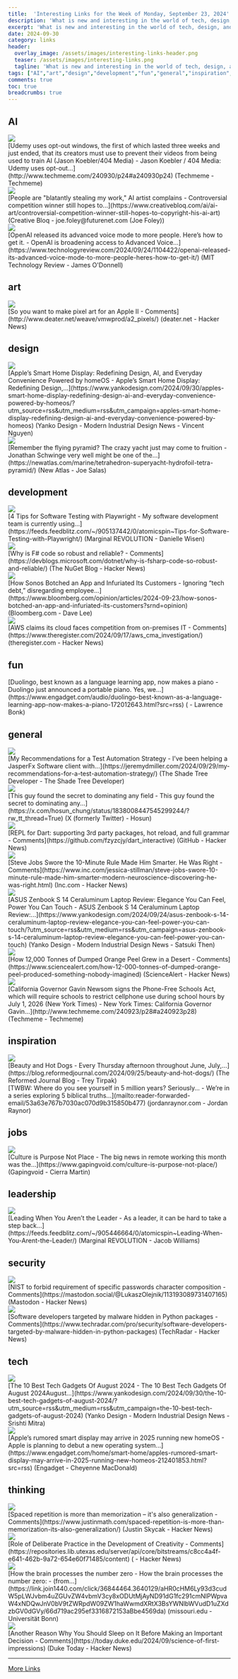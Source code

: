```yaml
---
title:  'Interesting Links for the Week of Monday, September 23, 2024'
description: 'What is new and interesting in the world of tech, design, and leadership?'
excerpt: 'What is new and interesting in the world of tech, design, and leadership?'
date: 2024-09-30
category: links
header:
  overlay_image: /assets/images/interesting-links-header.png
  teaser: /assets/images/interesting-links.png
  tagline: 'What is new and interesting in the world of tech, design, and leadership?'
tags: ["AI","art","design","development","fun","general","inspiration","jobs","leadership","security","tech","thinking",]
comments: true
toc: true
breadcrumbs: true
---
```


## AI
<div class="link-content"><img src='http://www.techmeme.com/240930/i24.jpg' class="link-image"/>
<div class="link-text" markdown="1">
  [Udemy uses opt-out windows, the first of which lasted three weeks and just ended, that its creators must use to prevent their videos from being used to train AI (Jason Koebler/404 Media) -   Jason Koebler / 404 Media: Udemy uses opt-out...](http://www.techmeme.com/240930/p24#a240930p24) (Techmeme - Techmeme)
</div>
</div>
<div class="link-content"><img src='https://cdn.mos.cms.futurecdn.net/z68jgeV7JFKXGiu8B5jAuZ.jpg' class="link-image"/>
<div class="link-text" markdown="1">
  [People are "blatantly stealing my work," AI artist complains - Controversial competition winner still hopes to...](https://www.creativebloq.com/ai/ai-art/controversial-competition-winner-still-hopes-to-copyright-his-ai-art) (Creative Bloq - joe.foley@futurenet.com (Joe Foley))
</div>
</div>
<div class="link-content"><img src='https://wp.technologyreview.com/wp-content/uploads/2020/01/20130408-ftweekendmag-mit-0030-final-w0-1.jpg?w=32?crop=0px,33px,1272px,716px&w=32px' class="link-image"/>
<div class="link-text" markdown="1">
  [OpenAI released its advanced voice mode to more people. Here’s how to get it. - OpenAI is broadening access to Advanced Voice...](https://www.technologyreview.com/2024/09/24/1104422/openai-released-its-advanced-voice-mode-to-more-people-heres-how-to-get-it/) (MIT Technology Review - James O'Donnell)
</div>
</div>

## art
<div class="link-content"><img src='https://news.ycombinator.com/favicon.ico' class="link-image"/>
<div class="link-text" markdown="1">
  [So you want to make pixel art for an Apple II - Comments](http://www.deater.net/weave/vmwprod/a2_pixels/) (deater.net - Hacker News)
</div>
</div>

## design
<div class="link-content"><img src='https://www.yankodesign.com/images/design_news/2024/09/apples-smart-home-display-redefining-design-ai-and-everyday-convenience-powered-by-homeos/apple-homeaccessory-concept.jpg' class="link-image"/>
<div class="link-text" markdown="1">
  [Apple’s Smart Home Display: Redefining Design, AI, and Everyday Convenience Powered by homeOS - Apple’s Smart Home Display: Redefining Design,...](https://www.yankodesign.com/2024/09/30/apples-smart-home-display-redefining-design-ai-and-everyday-convenience-powered-by-homeos/?utm_source=rss&utm_medium=rss&utm_campaign=apples-smart-home-display-redefining-design-ai-and-everyday-convenience-powered-by-homeos) (Yanko Design - Modern Industrial Design News - Vincent Nguyen)
</div>
</div>
<div class="link-content"><img src='https://newatlas.com/apple-touch-icon.png' class="link-image"/>
<div class="link-text" markdown="1">
  [Remember the flying pyramid? The crazy yacht just may come to fruition - Jonathan Schwinge very well might be one of the...](https://newatlas.com/marine/tetrahedron-superyacht-hydrofoil-tetra-pyramid/) (New Atlas - Joe Salas)
</div>
</div>

## development
<div class="link-content"><img src='https://spin.atomicobject.com/wp-content/uploads/playwright-logo.jpg' class="link-image"/>
<div class="link-text" markdown="1">
  [4 Tips for Software Testing with Playwright - My software development team is currently using...](https://feeds.feedblitz.com/~/905137442/0/atomicspin~Tips-for-Software-Testing-with-Playwright/) (Marginal REVOLUTION - Danielle Wisen)
</div>
</div>
<div class="link-content"><img src='https://news.ycombinator.com/favicon.ico' class="link-image"/>
<div class="link-text" markdown="1">
  [Why is F# code so robust and reliable? - Comments](https://devblogs.microsoft.com/dotnet/why-is-fsharp-code-so-robust-and-reliable/) (The NuGet Blog - Hacker News)
</div>
</div>
<div class="link-content"><img src='https://assets.bwbx.io/images/users/iqjWHBFdfxIU/i_pxaYduOU_Y/v1/1200x800.jpg' class="link-image"/>
<div class="link-text" markdown="1">
  [How Sonos Botched an App and Infuriated Its Customers - Ignoring “tech debt,” disregarding employee...](https://www.bloomberg.com/opinion/articles/2024-09-23/how-sonos-botched-an-app-and-infuriated-its-customers?srnd=opinion) (Bloomberg.com - Dave Lee)
</div>
</div>
<div class="link-content"><img src='https://news.ycombinator.com/favicon.ico' class="link-image"/>
<div class="link-text" markdown="1">
  [AWS claims its cloud faces competition from on-premises IT - Comments](https://www.theregister.com/2024/09/17/aws_cma_investigation/) (theregister.com - Hacker News)
</div>
</div>

## fun
<div class="link-content"><div class="link-text" markdown="1">
  [Duolingo, best known as a language learning app, now makes a piano - Duolingo just announced a portable piano. Yes, we...](https://www.engadget.com/audio/duolingo-best-known-as-a-language-learning-app-now-makes-a-piano-172012643.html?src=rss) ( - Lawrence Bonk)
</div>
</div>

## general
<div class="link-content"><img src='https://jeremydmiller.com/wp-content/uploads/2023/07/jasperfx-logo-final-orange-bg.jpg' class="link-image"/>
<div class="link-text" markdown="1">
  [My Recommendations for a Test Automation Strategy - I’ve been helping a JasperFx Software client with...](https://jeremydmiller.com/2024/09/29/my-recommendations-for-a-test-automation-strategy/) (The Shade Tree Developer - The Shade Tree Developer)
</div>
</div>
<div class="link-content"><img src='https://pbs.twimg.com/profile_images/1772371944358158336/DEd-Ty6U.jpg' class="link-image"/>
<div class="link-text" markdown="1">
  [This guy found the secret to dominating any field - This guy found the secret to dominating any...](https://x.com/hosun_chung/status/1838008447545299244/?rw_tt_thread=True) (X (formerly Twitter) - Hosun)
</div>
</div>
<div class="link-content"><img src='https://news.ycombinator.com/favicon.ico' class="link-image"/>
<div class="link-text" markdown="1">
  [REPL for Dart: supporting 3rd party packages, hot reload, and full grammar - Comments](https://github.com/fzyzcjy/dart_interactive) (GitHub - Hacker News)
</div>
</div>
<div class="link-content"><img src='https://news.ycombinator.com/favicon.ico' class="link-image"/>
<div class="link-text" markdown="1">
  [Steve Jobs Swore the 10-Minute Rule Made Him Smarter. He Was Right - Comments](https://www.inc.com/jessica-stillman/steve-jobs-swore-10-minute-rule-made-him-smarter-modern-neuroscience-discovering-he-was-right.html) (Inc.com - Hacker News)
</div>
</div>
<div class="link-content"><img src='https://www.yankodesign.com/images/design_news/2015/06/home/oppermann_fullwidth.jpg' class="link-image"/>
<div class="link-text" markdown="1">
  [ASUS Zenbook S 14 Ceraluminum Laptop Review: Elegance You Can Feel, Power You Can Touch - ASUS Zenbook S 14 Ceraluminum Laptop Review:...](https://www.yankodesign.com/2024/09/24/asus-zenbook-s-14-ceraluminum-laptop-review-elegance-you-can-feel-power-you-can-touch/?utm_source=rss&utm_medium=rss&utm_campaign=asus-zenbook-s-14-ceraluminum-laptop-review-elegance-you-can-feel-power-you-can-touch) (Yanko Design - Modern Industrial Design News - Satsuki Then)
</div>
</div>
<div class="link-content"><img src='https://news.ycombinator.com/favicon.ico' class="link-image"/>
<div class="link-text" markdown="1">
  [How 12,000 Tonnes of Dumped Orange Peel Grew in a Desert - Comments](https://www.sciencealert.com/how-12-000-tonnes-of-dumped-orange-peel-produced-something-nobody-imagined) (ScienceAlert - Hacker News)
</div>
</div>
<div class="link-content"><img src='http://www.techmeme.com/240923/i28.jpg' class="link-image"/>
<div class="link-text" markdown="1">
  [California Governor Gavin Newsom signs the Phone-Free Schools Act, which will require schools to restrict cellphone use during school hours by July 1, 2026 (New York Times) -   New York Times: California Governor Gavin...](http://www.techmeme.com/240923/p28#a240923p28) (Techmeme - Techmeme)
</div>
</div>

## inspiration
<div class="link-content"><img src='https://s3.amazonaws.com/assets.reformedjournal.com/wp-content/uploads/sites/2/2024/09/24215346/hotdogs.jpg' class="link-image"/>
<div class="link-text" markdown="1">
  [Beauty and Hot Dogs - Every Thursday afternoon throughout June, July,...](https://blog.reformedjournal.com/2024/09/25/beauty-and-hot-dogs/) (The Reformed Journal Blog - Trey Tirpak)
</div>
</div>
<div class="link-content"><div class="link-text" markdown="1">
  [TWBW: Where do you see yourself in 5 million years? Seriously… - We’re in a series exploring 5 biblical truths...](mailto:reader-forwarded-email/53a63e767b7030ac070d9b315850b477) (jordanraynor.com - Jordan Raynor)
</div>
</div>

## jobs
<div class="link-content"><img src='https://www.gapingvoid.com/content/uploads/2024/09/culture-is-mindset-not-a-memo-social.jpg' class="link-image"/>
<div class="link-text" markdown="1">
  [Culture is Purpose Not Place - The big news in remote working this month was the...](https://www.gapingvoid.com/culture-is-purpose-not-place/) (Gapingvoid - Cierra Martin)
</div>
</div>

## leadership
<div class="link-content"><img src='https://spin.atomicobject.com/wp-content/uploads/JDP-AO2023-605-scaled.jpg' class="link-image"/>
<div class="link-text" markdown="1">
  [Leading When You Aren’t the Leader - As a leader, it can be hard to take a step back...](https://feeds.feedblitz.com/~/905446664/0/atomicspin~Leading-When-You-Arent-the-Leader/) (Marginal REVOLUTION - Jacob Williams)
</div>
</div>

## security
<div class="link-content"><img src='https://news.ycombinator.com/favicon.ico' class="link-image"/>
<div class="link-text" markdown="1">
  [NIST to forbid requirement of specific passwords character composition - Comments](https://mastodon.social/@LukaszOlejnik/113193089731407165) (Mastodon - Hacker News)
</div>
</div>
<div class="link-content"><img src='https://news.ycombinator.com/favicon.ico' class="link-image"/>
<div class="link-text" markdown="1">
  [Software developers targeted by malware hidden in Python packages - Comments](https://www.techradar.com/pro/security/software-developers-targeted-by-malware-hidden-in-python-packages) (TechRadar - Hacker News)
</div>
</div>

## tech
<div class="link-content"><img src='https://www.yankodesign.com/images/design_news/2024/09/best-tech-designs-of-august/10_best_tech_gadgets_august_yanko_design_hero.jpg' class="link-image"/>
<div class="link-text" markdown="1">
  [The 10 Best Tech Gadgets Of August 2024 - The 10 Best Tech Gadgets Of August 2024August...](https://www.yankodesign.com/2024/09/30/the-10-best-tech-gadgets-of-august-2024/?utm_source=rss&utm_medium=rss&utm_campaign=the-10-best-tech-gadgets-of-august-2024) (Yanko Design - Modern Industrial Design News - Srishti Mitra)
</div>
</div>
<div class="link-content"><img src='https://s.yimg.com/ny/api/res/1.2/d_.8yrAF8AIdoslPE4fl_Q--/YXBwaWQ9aGlnaGxhbmRlcjt3PTEyMDA7aD03Njc7Y2Y9d2VicA--/https://s.yimg.com/os/creatr-uploaded-images/2024-09/087781f0-7ea8-11ef-9ff6-6f99f31bf0ce' class="link-image"/>
<div class="link-text" markdown="1">
  [Apple’s rumored smart display may arrive in 2025 running new homeOS - Apple is planning to debut a new operating system...](https://www.engadget.com/home/smart-home/apples-rumored-smart-display-may-arrive-in-2025-running-new-homeos-212401853.html?src=rss) (Engadget - Cheyenne MacDonald)
</div>
</div>

## thinking
<div class="link-content"><img src='https://news.ycombinator.com/favicon.ico' class="link-image"/>
<div class="link-text" markdown="1">
  [Spaced repetition is more than memorization – it's also generalization - Comments](https://www.justinmath.com/spaced-repetition-is-more-than-memorization-its-also-generalization/) (Justin Skycak - Hacker News)
</div>
</div>
<div class="link-content"><img src='https://news.ycombinator.com/favicon.ico' class="link-image"/>
<div class="link-text" markdown="1">
  [Role of Deliberate Practice in the Development of Creativity - Comments](https://repositories.lib.utexas.edu/server/api/core/bitstreams/c8cc4a4f-e641-462b-9a72-654e60f71485/content) ( - Hacker News)
</div>
</div>
<div class="link-content"><img src='https://www.uni-bonn.de/logo.png' class="link-image"/>
<div class="link-text" markdown="1">
  [How the brain processes the number zero - How the brain processes the number zero: - (from...](https://link.join1440.com/click/36844464.3640129/aHR0cHM6Ly93d3cudW5pLWJvbm4uZGUvZW4vbmV3cy8xODUtMjAyND91dG1fc291cmNlPWpvaW4xNDQwJnV0bV9tZWRpdW09ZW1haWwmdXRtX3BsYWNlbWVudD1uZXdzbGV0dGVy/66d719ac295ef3316872153aBbe4569da) (missouri.edu - Universität Bonn)
</div>
</div>
<div class="link-content"><img src='https://news.ycombinator.com/favicon.ico' class="link-image"/>
<div class="link-text" markdown="1">
  [Another Reason Why You Should Sleep on It Before Making an Important Decision - Comments](https://today.duke.edu/2024/09/science-of-first-impressions) (Duke Today - Hacker News)
</div>
</div>


---
[More Links](/links)
